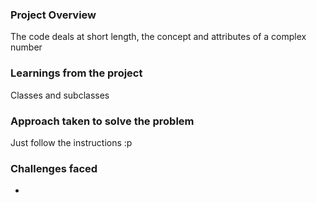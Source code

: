 ### Project Overview

 The code deals at short length, the concept and attributes of a complex number


### Learnings from the project

 Classes and subclasses


### Approach taken to solve the problem

 Just follow the instructions :p


### Challenges faced

 -


